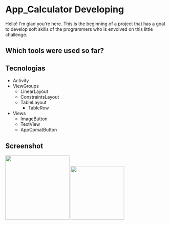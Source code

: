 # App_Calculator Developing

Hello! I'm glad you're here.
This is the beginning of a project that has a goal to develop soft skills of the programmers who is envolved on this little challenge. 

## Which tools were used so far?
## Tecnologias
- Activity
- ViewGroups
  - LinearLayout
  - ConstraintsLayout
  - TableLayout
      - TableRow
- Views
  - ImageButton
  - TextView
  - AppCpmatButton 

## Screenshot

<img width="200" src="https://github.com/user-attachments/assets/d1ec024a-929a-4c6d-b733-becaf8f0328b" />

<img width="167" src="https://github.com/user-attachments/assets/8df50cff-7ce5-4164-8903-31920a866340" />
